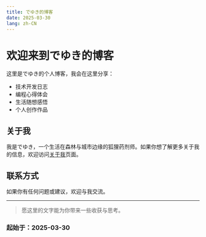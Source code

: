 ```yaml
---
title: でゆき的博客
date: 2025-03-30
lang: zh-CN
---
```


# 欢迎来到でゆき的博客

这里是でゆき的个人博客，我会在这里分享：

- 技术开发日志
- 编程心得体会
- 生活随想感悟
- 个人创作作品

## 关于我

我是でゆき，一个生活在森林与城市边缘的狐狸药剂师。如果你想了解更多关于我的信息，欢迎访问[关于我](/about/)页面。

## 联系方式

如果你有任何问题或建议，欢迎与我交流。

---

> 愿这里的文字能为你带来一些收获与思考。
### 起始于：**2025-03-30**
